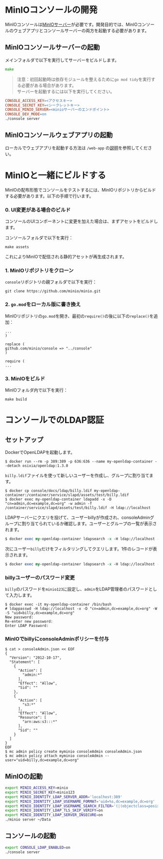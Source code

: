 # MinIOコンソールの開発

MinIOコンソールは[MinIOサーバー](https://github.com/minio/minio)が必要です。開発目的では、MinIOコンソールのウェブアプリとコンソールサーバーの両方を起動する必要があります。

## MinIOコンソールサーバーの起動

メインフォルダで以下を実行してサーバーをビルドします。

```go
make
```

> 注意：初回起動時は依存モジュールを整えるために`go mod tidy`を実行する必要がある場合があります。  
> サーバーを起動するには以下を実行してください。

```makefile
CONSOLE_ACCESS_KEY=<アクセスキー>
CONSOLE_SECRET_KEY=<シークレットキー>
CONSOLE_MINIO_SERVER=<minioサーバーのエンドポイント>
CONSOLE_DEV_MODE=on
./console server
```

## MinIOコンソールウェブアプリの起動

ローカルでウェブアプリを起動する方法は `/web-app` の[説明](./web-app/README.md)を参照してください。

# MinIOと一緒にビルドする

MinIOの配布形態でコンソールをテストするには、MinIOリポジトリからビルドする必要があります。以下の手順で行います。

### 0\. UI変更がある場合のビルド

コンソールのUIコンポーネントに変更を加えた場合は、まずアセットをビルドします。

コンソールフォルダで以下を実行：

```shell
make assets
```

これによりMinIOで配信される静的アセットが再生成されます。

### 1\. MinIOリポジトリをクローン

`console`リポジトリの親フォルダで以下を実行：

```shell
git clone https://github.com/minio/minio.git
```

### 2\. `go.mod`をローカル版に書き換え

MinIOリポジトリの`go.mod`を開き、最初の`require()`の後に以下の`replace()`を追加：

```python-repl
...
)

replace (
github.com/minio/console => "../console"
)

require (
...
```

### 3\. MinIOをビルド

MinIOフォルダ内で以下を実行：

```shell
make build
```

# コンソールでのLDAP認証

## セットアップ

DockerでOpenLDAPを起動します。

```shell
$ docker run --rm -p 389:389 -p 636:636 --name my-openldap-container --detach osixia/openldap:1.3.0
```

`billy.ldif`ファイルを使って新しいユーザーを作成し、グループに割り当てます。

```shell
$ docker cp console/docs/ldap/billy.ldif my-openldap-container:/container/service/slapd/assets/test/billy.ldif
$ docker exec my-openldap-container ldapadd -x -D "cn=admin,dc=example,dc=org" -w admin -f /container/service/slapd/assets/test/billy.ldif -H ldap://localhost
```

LDAPサーバーにクエリを投げて、ユーザーbillyが作成され、consoleAdminグループに割り当てられているか確認します。ユーザーとグループの一覧が表示されます。

```perl
$ docker exec my-openldap-container ldapsearch -x -H ldap://localhost -b dc=example,dc=org -D "cn=admin,dc=example,dc=org" -w admin
```

次にユーザー`billy`だけをフィルタリングしてクエリします。1件のレコードが表示されます。

```perl
$ docker exec my-openldap-container ldapsearch -x -H ldap://localhost -b uid=billy,dc=example,dc=org -D "cn=admin,dc=example,dc=org" -w admin
```

### billyユーザーのパスワード変更

`billy`のパスワードを`minio123`に設定し、`admin`をLDAP管理者のパスワードとして入力します。

```shell
$ docker exec -it my-openldap-container /bin/bash
# ldappasswd -H ldap://localhost -x -D "cn=admin,dc=example,dc=org" -W -S "uid=billy,dc=example,dc=org"
New password:
Re-enter new password:
Enter LDAP Password:
```

### MinIOでbillyにconsoleAdminポリシーを付与

```pgsql
$ cat > consoleAdmin.json << EOF
{
  "Version": "2012-10-17",
  "Statement": [
    {
      "Action": [
        "admin:*"
      ],
      "Effect": "Allow",
      "Sid": ""
    },
    {
      "Action": [
        "s3:*"
      ],
      "Effect": "Allow",
      "Resource": [
        "arn:aws:s3:::*"
      ],
      "Sid": ""
    }
  ]
}
EOF
$ mc admin policy create myminio consoleAdmin consoleAdmin.json
$ mc admin policy attach myminio consoleAdmin --user="uid=billy,dc=example,dc=org"
```

## MinIOの起動

```bash
export MINIO_ACCESS_KEY=minio
export MINIO_SECRET_KEY=minio123
export MINIO_IDENTITY_LDAP_SERVER_ADDR='localhost:389'
export MINIO_IDENTITY_LDAP_USERNAME_FORMAT='uid=%s,dc=example,dc=org'
export MINIO_IDENTITY_LDAP_USERNAME_SEARCH_FILTER='(|(objectclass=posixAccount)(uid=%s))'
export MINIO_IDENTITY_LDAP_TLS_SKIP_VERIFY=on
export MINIO_IDENTITY_LDAP_SERVER_INSECURE=on
./minio server ~/Data
```

## コンソールの起動

```bash
export CONSOLE_LDAP_ENABLED=on
./console server
```
